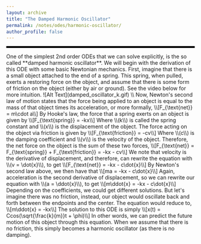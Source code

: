 ```yaml
---
layout: archive
title: "The Damped Harmonic Oscillator"
permalink: /notes/odes/harmonic-oscillator/
author_profile: false
--- 
```

<hr style="border: 2px solid black;">
One of the simplest 2nd order ODEs that we can solve explicitly, is the so called **damped harmonic oscillator**. We will begin with the derivation of this ODE with some basic Newtonian mechanics. First, imagine that there is a small object attached to the end of a spring. This spring, when pulled, exerts a restoring force on the object, and assume that there is some form of friction on the object (either by air or ground). See the video below for more intuition.
![Alt Text](damped_oscillator_k.gif) \\
Now, Newton's second law of motion states that the force being applied to an object is equal to the mass of that object times its acceleration, or more formally,
\\[F_{\text{net}} = m\cdot a\\]
By Hooke's law, the force that a spring exerts on an object is given by 
\\[F_{\text{spring}} = -kx\\]
Where \\(k\\) is called the spring constant and \\(x\\) is the displacement of the object. The force acting on the object via friction is given by 
\\[F_{\text{friction}} = -cv\\]
Where \\(c\\) is the damping coefficient and \\(v\\) is the velocity of the object. Therefore, the net force on the object is the sum of these two forces,
\\[F_{\text{net}} = F_{\text{spring}} + F_{\text{friction}} = -kx - cv\\]
We note that velocity is the derivative of displacement, and therefore, can rewrite the equation with \\(v = \dot{x}\\), to get
\\[F_{\text{net}} = -kx - c\dot{x}\\]
By Newton's second law above, we then have that
\\[ma = -kx - c\dot{x}\\]
Again, acceleration is the second derivative of displacement, so we can rewrite our equation with \\(a = \ddot{x}\\), to get
\\[m\ddot{x} = -kx - c\dot{x}\\]
Depending on the coefficients, we could get different solutions. But let's imagine there was no friction, instead, our object would oscillate back and forth between the endpoints and the center. The equation would reduce to, 
\\[m\ddot{x} = -kx\\]
The solution to this ODE is simply
\\[x(t) = Ccos(\sqrt{\frac{k}{m}}t + \phi)\\]
In other words, we can predict the future motion of this object through this equation. When we assume that there is no friction, this simply becomes a harmonic oscillator (as there is no damping).

